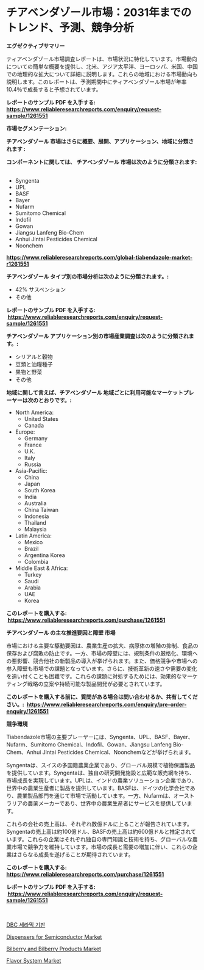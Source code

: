 <p><h1>チアベンダゾール市場：2031年までのトレンド、予測、競争分析</h1></p><p><strong>エグゼクティブサマリー</strong></p>
<p><p>ティアベンダゾール市場調査レポートは、市場状況に特化しています。市場動向についての簡単な概要を提供し、北米、アジア太平洋、ヨーロッパ、米国、中国での地理的な拡大について詳細に説明します。これらの地域における市場動向も説明します。このレポートは、予測期間中にティアベンダゾール市場が年率10.4％で成長すると予想されています。</p></p>
<p><strong>レポートのサンプル PDF を入手する: <a href="https://www.reliableresearchreports.com/enquiry/request-sample/1261551">https://www.reliableresearchreports.com/enquiry/request-sample/1261551</a></strong></p>
<p><strong>市場セグメンテーション:</strong></p>
<p><strong> チアベンダゾール 市場はさらに概要、展開、アプリケーション、地域に分類されます :</strong></p>
<p><strong>コンポーネントに関しては、 チアベンダゾール 市場は次のように分類されます: &nbsp;</strong></p>
<p><ul><li>Syngenta</li><li>UPL</li><li>BASF</li><li>Bayer</li><li>Nufarm</li><li>Sumitomo Chemical</li><li>Indofil</li><li>Gowan</li><li>Jiangsu Lanfeng Bio-Chem</li><li>Anhui Jintai Pesticides Chemical</li><li>Noonchem</li></ul></p>
<p><strong><a href="https://www.reliableresearchreports.com/global-tiabendazole-market-r1261551">https://www.reliableresearchreports.com/global-tiabendazole-market-r1261551</a></strong></p>
<p><strong> チアベンダゾール タイプ別の市場分析は次のように分類されます。:</strong></p>
<p><ul><li>42% サスペンション</li><li>その他</li></ul></p>
<p><strong>レポートのサンプル PDF を入手する: &nbsp;<a href="https://www.reliableresearchreports.com/enquiry/request-sample/1261551">https://www.reliableresearchreports.com/enquiry/request-sample/1261551</a></strong></p>
<p><strong> チアベンダゾール アプリケーション別の市場産業調査は次のように分類されます。:</strong></p>
<p><ul><li>シリアルと穀物</li><li>豆類と油糧種子</li><li>果物と野菜</li><li>その他</li></ul></p>
<p><strong>地域に関して言えば、チアベンダゾール 地域ごとに利用可能なマーケットプレーヤーは次のとおりです。:</strong></p>
<p><ul>
    <li>
        North America:
        <ul>
            <li>United States</li>
            <li>Canada</li>
        </ul>
    </li>
    <li>
        Europe:
        <ul>
            <li>Germany</li>
            <li>France</li>
            <li>U.K.</li>
            <li>Italy</li>
            <li>Russia</li>
        </ul>
    </li>
    <li>
        Asia-Pacific:
        <ul>
            <li>China</li>
            <li>Japan</li>
            <li>South Korea</li>
            <li>India</li>
            <li>Australia</li>
            <li>China Taiwan</li>
            <li>Indonesia</li>
            <li>Thailand</li>
            <li>Malaysia</li>
        </ul>
    </li>
    <li>
        Latin America:
        <ul>
            <li>Mexico</li>
            <li>Brazil</li>
            <li>Argentina Korea</li>
            <li>Colombia</li>
        </ul>
    </li>
    <li>
        Middle East & Africa:
        <ul>
            <li>Turkey</li>
            <li>Saudi</li>
            <li>Arabia</li>
            <li>UAE</li>
            <li>Korea</li>
        </ul>
    </li>
    </ul></p>
<p><strong>このレポートを購入する: &nbsp;<a href="https://www.reliableresearchreports.com/purchase/1261551">https://www.reliableresearchreports.com/purchase/1261551</a></strong></p>
<p><strong>チアベンダゾール の主な推進要因と障壁 市場</strong></p>
<p><p>市場における主要な駆動要因は、農業生産の拡大、病原体の増殖の抑制、食品の保存および腐敗の防止です。一方、市場の障壁には、規制条件の厳格化、環境への悪影響、競合他社の新製品の導入が挙げられます。また、価格競争や市場への参入障壁も市場での課題となっています。さらに、技術革新の速さや需要の変化を追い付くことも困難です。これらの課題に対処するためには、効果的なマーケティング戦略の立案や持続可能な製品開発が必要とされています。</p></p>
<p><strong>このレポートを購入する前に、質問がある場合は問い合わせるか、共有してください。:&nbsp; <a href="https://www.reliableresearchreports.com/enquiry/pre-order-enquiry/1261551">https://www.reliableresearchreports.com/enquiry/pre-order-enquiry/1261551</a></strong></p>
<p><strong>競争環境</strong></p>
<p><p>Tiabendazole市場の主要プレーヤーには、Syngenta、UPL、BASF、Bayer、Nufarm、Sumitomo Chemical、Indofil、Gowan、Jiangsu Lanfeng Bio-Chem、Anhui Jintai Pesticides Chemical、Noonchemなどが挙げられます。</p><p>Syngentaは、スイスの多国籍農業企業であり、グローバル規模で植物保護製品を提供しています。Syngentaは、独自の研究開発施設と広範な販売網を持ち、市場成長を実現しています。UPLは、インドの農業ソリューション企業であり、世界中の農業生産者に製品を提供しています。BASFは、ドイツの化学会社であり、農業製品部門を通じて市場で活動しています。一方、Nufarmは、オーストラリアの農薬メーカーであり、世界中の農業生産者にサービスを提供しています。</p><p>これらの会社の売上高は、それぞれ数億ドルに上ることが報告されています。Syngentaの売上高は約100億ドル、BASFの売上高は約600億ドルと推定されています。これらの企業はそれぞれ独自の専門知識と技術を持ち、グローバルな農業市場で競争力を維持しています。市場の成長と需要の増加に伴い、これらの企業はさらなる成長を遂げることが期待されています。</p></p>
<p><strong>このレポートを購入する: &nbsp; <a href="https://www.reliableresearchreports.com/purchase/1261551">https://www.reliableresearchreports.com/purchase/1261551</a></strong></p>
<p><strong>レポートのサンプル PDF を入手する: &nbsp;<a href="https://www.reliableresearchreports.com/enquiry/request-sample/1261551">https://www.reliableresearchreports.com/enquiry/request-sample/1261551</a></strong><strong></strong></p>
<p>&nbsp;</p>
<p><p><a href="https://github.com/wallacBahrtyinger567686/Market-Research-Report-List-1/blob/main/288163717306.md">DBC 세라믹 기판</a></p><p><a href="https://issuu.com/reportprime-2/docs/dispensers-for-semiconductor-market-size-2030.pptx">Dispensers for Semiconductor Market</a></p><p><a href="https://github.com/CliffMedina6/Market-Research-Report-List-4/blob/main/bilberry-and-bilberry-products-market.md">Bilberry and Bilberry Products Market</a></p><p><a href="https://github.com/provorikovar/Market-Research-Report-List-3/blob/main/flavor-system-market.md">Flavor System Market</a></p></p>